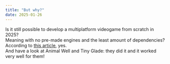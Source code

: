```yaml
---
title: "But why?"
date: 2025-01-26
---
```

Is it still possible to develop a multiplatform videogame from scratch in 2025?\
Meaning with no pre-made engines and the least amount of dependencies?\
According to [this article](https://www.gamedeveloper.com/programming/why-and-how-you-should-leave-unity-and-unreal-to-make-your-own-engine), yes.\
And have a look at Animal Well and Tiny Glade: they did it and it worked very well for them!
